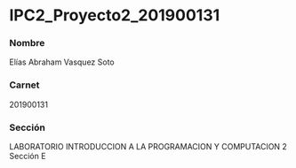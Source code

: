 # IPC2_Proyecto2_201900131
### Nombre
Elías Abraham Vasquez Soto
### Carnet
201900131
### Sección
LABORATORIO INTRODUCCION A LA PROGRAMACION Y COMPUTACION 2 Sección E